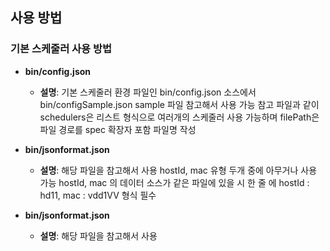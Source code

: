 ## 사용 방법

### 기본 스케줄러 사용 방법
- **bin/config.json**
  - **설명**: 기본 스케줄러 환경 파일인 bin/config.json 소스에서 bin/configSample.json sample 파일 참고해서 사용 가능
  참고 파일과 같이 schedulers은 리스트 형식으로 여러개의 스케줄러 사용 가능하며 filePath은 파일 경로를 spec 확장자 포함 파일명 작성

- **bin/jsonformat.json**
  - **설명**: 해당 파일을 참고해서 사용 hostId, mac 유형 두개 중에 아무거나 사용 가능
  hostId, mac 의 데이터 소스가 같은 파일에 있을 시 한 줄 에 hostId :  hd11, mac : vdd1VV 형식 필수

- **bin/jsonformat.json**
  - **설명**: 해당 파일을 참고해서 사용


